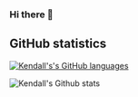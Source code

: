 ### Hi there 👋


## GitHub statistics

[![Kendall's's GitHub languages](https://github-readme-stats.vercel.app/api/top-langs?username=kendallm3&layout=compact)](https://github.com/anuraghazra/github-readme-stats)

![Kendall's Github stats](https://github-readme-stats.vercel.app/api?username=kendallm3&show_icons=true&hide_border=true&count_private=true)

<!--
**KendallM3/KendallM3** is a ✨ _special_ ✨ repository because its `README.md` (this file) appears on your GitHub profile.

Here are some ideas to get you started:

- 🔭 I’m currently working on ...
- 🌱 I’m currently learning ...
- 👯 I’m looking to collaborate on ...
- 🤔 I’m looking for help with ...
- 💬 Ask me about ...
- 📫 How to reach me: ...
- 😄 Pronouns: ...
- ⚡ Fun fact: ...
-->
